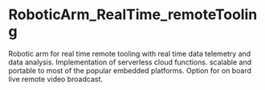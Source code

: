 # RoboticArm_RealTime_remoteTooling
Robotic arm for real time remote tooling with real time data telemetry and data analysis. Implementation of serverless cloud functions. scalable and portable to most of the popular embedded platforms. Option for on board live remote video broadcast. 
